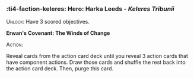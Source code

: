 ### :ti4-faction-keleres: **Hero**: Harka Leeds - _Keleres Tribunii_

<span style="font-variant:small-caps;">Unlock</span>: Have 3 scored objectives.

**Erwan's Covenant: The Winds of Change**

<span style="font-variant:small-caps;">Action</span>:

Reveal cards from the action card deck until you reveal 3 action cards that have component actions. Draw those cards and shuffle the rest back into the action card deck. Then, purge this card.
